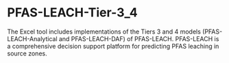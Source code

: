 # PFAS-LEACH-Tier-3_4
The Excel tool includes implementations of the Tiers 3 and 4 models (PFAS-LEACH-Analytical and PFAS-LEACH-DAF) of PFAS-LEACH. PFAS-LEACH is a comprehensive decision support platform for predicting PFAS leaching in source zones. 
